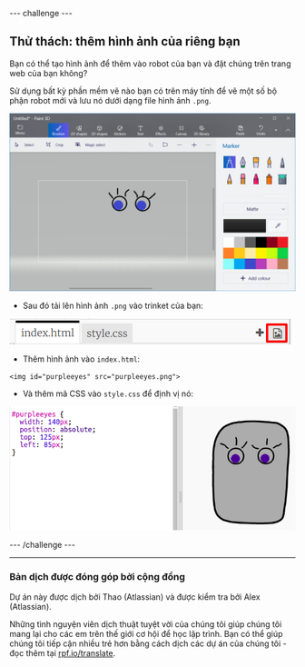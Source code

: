 --- challenge ---

## Thử thách: thêm hình ảnh của riêng bạn

Bạn có thể tạo hình ảnh để thêm vào robot của bạn và đặt chúng trên trang web của bạn không?

Sử dụng bất kỳ phần mềm vẽ nào bạn có trên máy tính để vẽ một số bộ phận robot mới và lưu nó dưới dạng file hình ảnh `.png`.

![ảnh chụp màn hình](images/robot-eyes-edit.png)

+ Sau đó tải lên hình ảnh `.png` vào trinket của bạn:

![ảnh chụp màn hình](images/robot-image-add.png)

+ Thêm hình ảnh vào `index.html`: 

```
<img id="purpleeyes" src="purpleeyes.png">
```

+ Và thêm mã CSS vào `style.css` để định vị nó:

![ảnh chụp màn hình](images/robot-use-purple-eyes.png)

--- /challenge ---

***

### Bản dịch được đóng góp bởi cộng đồng 

Dự án này được dịch bởi Thao (Atlassian) và được kiểm tra bởi Alex (Atlassian). 

Những tình nguyện viên dịch thuật tuyệt vời của chúng tôi giúp chúng tôi mang lại cho các em trên thế giới cơ hội để học lập trình. Bạn có thể giúp chúng tôi tiếp cận nhiều trẻ hơn bằng cách dịch các dự án của chúng tôi - đọc thêm tại [rpf.io/translate](https://rpf.io/translate).